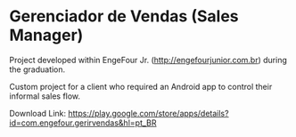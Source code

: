 # Gerenciador de Vendas (Sales Manager)

Project developed within EngeFour Jr. (http://engefourjunior.com.br) during the graduation.

Custom project for a client who required an Android app to control their informal sales flow.

Download Link: https://play.google.com/store/apps/details?id=com.engefour.gerirvendas&hl=pt_BR

